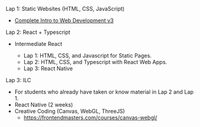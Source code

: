 Lap 1: Static Websites (HTML, CSS, JavaScript)
* [Complete Intro to Web Development v3]()

Lap 2: React + Typescript
* Intermediate React


  - Lap 1: HTML, CSS, and Javascript for Static Pages.
  - Lap 2: HTML, CSS, and Typescript with React Web Apps.
  - Lap 3: React Native


Lap 3: ILC 
* For students who already have taken or know material in Lap 2 and Lap 1.
* React Native (2 weeks)
* Creative Coding (Canvas, WebGL, ThreeJS)
	* https://frontendmasters.com/courses/canvas-webgl/

